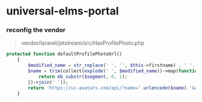 # universal-elms-portal
 
### reconfig the vendor

> vendor/laravel/jetstream/src/HasProfilePhoto.php

```php
protected function defaultProfilePhotoUrl()
    {
        $modified_name = str_replace(' ', '', $this->firstname) . ' '. str_replace(' ', '', $this->lastname);
        $name = trim(collect(explode(' ', $modified_name))->map(function ($segment) {
            return mb_substr($segment, 0, 1);
        })->join(' '));
        return 'https://ui-avatars.com/api/?name='.urlencode($name).'&color=f43f5e&background=ffe4e6';
    }
```
